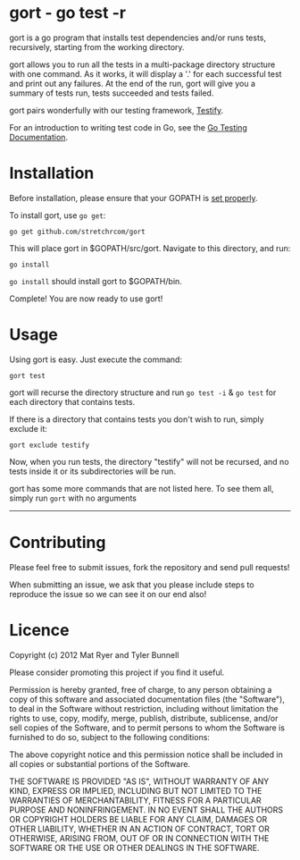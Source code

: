 gort - go test -r
===================================

gort is a go program that installs test dependencies and/or runs tests, recursively, starting from the working directory.

gort allows you to run all the tests in a multi-package directory structure with one command. As it works, it will display a '.' for each successful test and print out any failures. At the end of the run, gort will give you a summary of tests run, tests succeeded and tests failed.

gort pairs wonderfully with our testing framework, [Testify](http://github.com/stretchrcom/testify).

For an introduction to writing test code in Go, see the [Go Testing Documentation](http://golang.org/doc/code.html#Testing).

Installation
============

Before installation, please ensure that your GOPATH is [set properly](http://golang.org/doc/code.html#tmp_2).

To install gort, use `go get`:

    go get github.com/stretchrcom/gort

This will place gort in $GOPATH/src/gort. Navigate to this directory, and run:

	go install
	
`go install` should install gort to $GOPATH/bin.

Complete! You are now ready to use gort!


Usage
=====

Using gort is easy. Just execute the command:

	gort test

gort will recurse the directory structure and run `go test -i` & `go test` for each directory that contains tests.

If there is a directory that contains tests you don't wish to run, simply exclude it:

	gort exclude testify
	
Now, when you run tests, the directory "testify" will not be recursed, and no tests inside it or its subdirectories will be run.

gort has some more commands that are not listed here. To see them all, simply run `gort` with no arguments


------

Contributing
============

Please feel free to submit issues, fork the repository and send pull requests!

When submitting an issue, we ask that you please include steps to reproduce the issue so we can see it on our end also!


Licence
=======
Copyright (c) 2012 Mat Ryer and Tyler Bunnell

Please consider promoting this project if you find it useful.

Permission is hereby granted, free of charge, to any person obtaining a copy of this software and associated documentation files (the "Software"), to deal in the Software without restriction, including without limitation the rights to use, copy, modify, merge, publish, distribute, sublicense, and/or sell copies of the Software, and to permit persons to whom the Software is furnished to do so, subject to the following conditions:

The above copyright notice and this permission notice shall be included in all copies or substantial portions of the Software.

THE SOFTWARE IS PROVIDED "AS IS", WITHOUT WARRANTY OF ANY KIND, EXPRESS OR IMPLIED, INCLUDING BUT NOT LIMITED TO THE WARRANTIES OF MERCHANTABILITY, FITNESS FOR A PARTICULAR PURPOSE AND NONINFRINGEMENT. IN NO EVENT SHALL THE AUTHORS OR COPYRIGHT HOLDERS BE LIABLE FOR ANY CLAIM, DAMAGES OR OTHER LIABILITY, WHETHER IN AN ACTION OF CONTRACT, TORT OR OTHERWISE, ARISING FROM, OUT OF OR IN CONNECTION WITH THE SOFTWARE OR THE USE OR OTHER DEALINGS IN THE SOFTWARE.